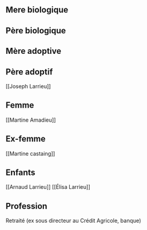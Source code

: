## Mere biologique
## Père biologique
## Mère adoptive
## Père adoptif
[[Joseph Larrieu]]
## Femme
[[Martine Amadieu]]
## Ex-femme
[[Martine castaing]]
## Enfants
[[Arnaud Larrieu]]
[[Élisa Larrieu]]
## Profession
Retraité (ex sous directeur au Crédit Agricole, banque)